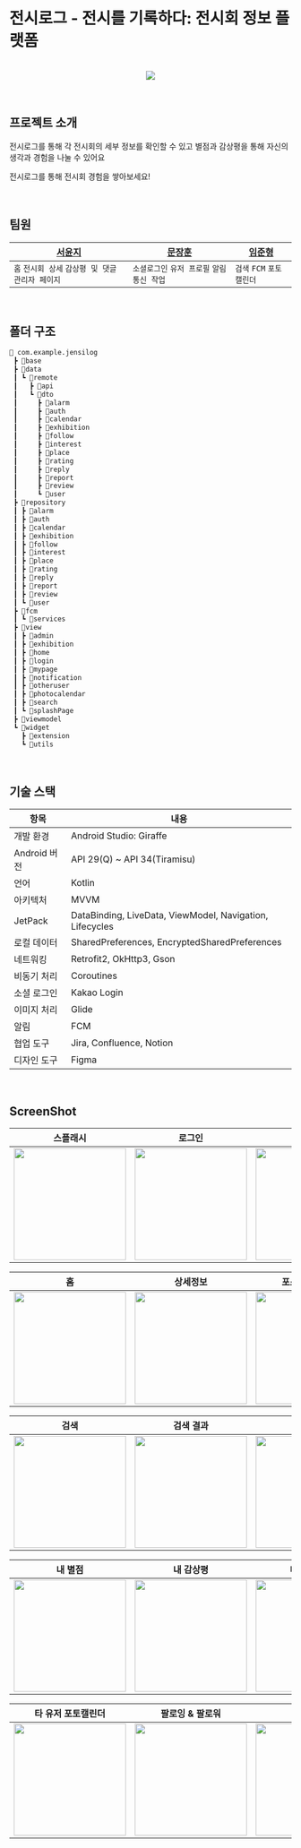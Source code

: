 # 전시로그 - 전시를 기록하다: 전시회 정보 플랫폼

<p align="center">
  <br>
  <img src="https://github.com/AndLetgo/2nd-Main-JeonsiLog-Client/blob/readme%231/assets/JeonsiLog_Asset_1080.jpg">
  <br>
</p>

<br>

## 프로젝트 소개
<p>전시로그를 통해 각 전시회의 세부 정보를 확인할 수 있고 별점과 감상평을 통해 자신의 생각과 경험을 나눌 수 있어요</p>
<p>전시로그를 통해 전시회 경험을 쌓아보세요!</p>

<br>

## 팀원
| [서윤지](https://github.com/syjeuion) | [문장훈](https://github.com/moondev03) | [임준형](https://github.com/Liminghing)
| --- | --- | --- |
| `홈` `전시회 상세` `감상평 및 댓글` `관리자 페이지` | `소셜로그인` `유저 프로필` `알림` `통신 작업` | `검색` `FCM` `포토캘린더`  |

<br>

## 폴더 구조
```markdown
📂 com.example.jensilog
 ┣ 📂base
 ┣ 📂data
 ┃ ┗ 📂remote
 ┃   ┣ 📂api
 ┃   ┗ 📂dto
 ┃     ┣ 📂alarm
 ┃     ┣ 📂auth
 ┃     ┣ 📂calendar
 ┃     ┣ 📂exhibition
 ┃     ┣ 📂follow
 ┃     ┣ 📂interest
 ┃     ┣ 📂place
 ┃     ┣ 📂rating
 ┃     ┣ 📂reply
 ┃     ┣ 📂report
 ┃     ┣ 📂review
 ┃     ┗ 📂user
 ┣ 📂repository
 ┃ ┣ 📂alarm
 ┃ ┣ 📂auth
 ┃ ┣ 📂calendar
 ┃ ┣ 📂exhibition
 ┃ ┣ 📂follow
 ┃ ┣ 📂interest
 ┃ ┣ 📂place
 ┃ ┣ 📂rating
 ┃ ┣ 📂reply
 ┃ ┣ 📂report
 ┃ ┣ 📂review
 ┃ ┗ 📂user
 ┣ 📂fcm
 ┃ ┗ 📂services
 ┣ 📂view
 ┃ ┣ 📂admin
 ┃ ┣ 📂exhibition
 ┃ ┣ 📂home
 ┃ ┣ 📂login
 ┃ ┣ 📂mypage
 ┃ ┣ 📂notification
 ┃ ┣ 📂otheruser
 ┃ ┣ 📂photocalendar
 ┃ ┣ 📂search
 ┃ ┗ 📂splashPage
 ┣ 📂viewmodel
 ┗ 📂widget
   ┣ 📂extension
   ┗ 📂utils
```

<br>

## 기술 스택

| 항목             | 내용                               |
|-----------------|-------------------------------------|
| 개발 환경        | Android Studio: Giraffe             |
| Android 버전     | API 29(Q) ~ API 34(Tiramisu)         |
| 언어             | Kotlin                              |
| 아키텍처         | MVVM                                |
| JetPack          | DataBinding, LiveData, ViewModel, Navigation, Lifecycles |
| 로컬 데이터      | SharedPreferences, EncryptedSharedPreferences |
| 네트워킹         | Retrofit2, OkHttp3, Gson               |
| 비동기 처리      | Coroutines                          |
| 소셜 로그인      | Kakao Login                         |
| 이미지 처리      | Glide                               |
| 알림            | FCM                               |
| 협업 도구        | Jira, Confluence, Notion             |
| 디자인 도구      | Figma                               |

<br>

## ScreenShot
| 스플래시 | 로그인 | 약관동의 | 회원가입 |
| --- | --- | --- | --- |
| <img width="200" src="https://github.com/AndLetgo/2nd-Main-JeonsiLog-Client/blob/readme%231/assets/splash.jpg"> | <img width="200" src="https://github.com/AndLetgo/2nd-Main-JeonsiLog-Client/blob/readme%231/assets/login.jpg"> | <img width="200" src="https://github.com/AndLetgo/2nd-Main-JeonsiLog-Client/blob/readme%231/assets/tos.jpg" > |<img width="200" src="https://github.com/AndLetgo/2nd-Main-JeonsiLog-Client/blob/readme%231/assets/signup.jpg"> |

| 홈 | 상세정보 | 포스터 다운로드 | 리뷰 작성 |
| --- | --- | --- | --- |
| <img width="200" src="https://github.com/AndLetgo/2nd-Main-JeonsiLog-Client/blob/readme%231/assets/home.jpg" > | <img width="200" src="https://github.com/AndLetgo/2nd-Main-JeonsiLog-Client/blob/readme%231/assets/exhibition_info.jpg"> | <img width="200" src="https://github.com/AndLetgo/2nd-Main-JeonsiLog-Client/blob/readme%231/assets/poster_download.jpg"> | <img width="200" src="https://github.com/AndLetgo/2nd-Main-JeonsiLog-Client/blob/readme%231/assets/review_page.jpg"> |

| 검색 | 검색 결과 | 포토캘린더 | 포스터 불러오기 |
| --- | --- | --- | --- |
| <img width="200" src="https://github.com/AndLetgo/2nd-Main-JeonsiLog-Client/blob/readme%231/assets/search.jpg" > | <img width="200" src="https://github.com/AndLetgo/2nd-Main-JeonsiLog-Client/blob/readme%231/assets/search_result.jpg" > | <img width="200" src="https://github.com/AndLetgo/2nd-Main-JeonsiLog-Client/blob/readme%231/assets/calendar.jpg" > | <img width="200" src="https://github.com/AndLetgo/2nd-Main-JeonsiLog-Client/blob/readme%231/assets/calendar_poster.jpg" > |

| 내 별점 | 내 감상평 | 내 즐겨찾기 | 설정 |
| --- | --- | --- | --- |
| <img width="200" src="https://github.com/AndLetgo/2nd-Main-JeonsiLog-Client/blob/readme%231/assets/mypage_rating.jpg"> | <img width="200" src="https://github.com/AndLetgo/2nd-Main-JeonsiLog-Client/blob/readme%231/assets/mypage_review.jpg"> | <img width="200" src="https://github.com/AndLetgo/2nd-Main-JeonsiLog-Client/blob/readme%231/assets/mypage_interest.jpg"> | <img width="200" src="https://github.com/AndLetgo/2nd-Main-JeonsiLog-Client/blob/readme%231/assets/setting.jpg"> |

| 타 유저 포토캘린더 | 팔로잉 & 팔로워 | 활동 알림 | 전시 리마인더 알림 |
| --- | --- | --- | --- |
| <img width="200" src="https://github.com/AndLetgo/2nd-Main-JeonsiLog-Client/blob/readme%231/assets/otheruser_calendar.png"> | <img width="200" src="https://github.com/AndLetgo/2nd-Main-JeonsiLog-Client/blob/readme%231/assets/following.png"> | <img width="200" src="https://github.com/AndLetgo/2nd-Main-JeonsiLog-Client/blob/readme%231/assets/noti_activity.png"> | <img width="200" src="https://github.com/AndLetgo/2nd-Main-JeonsiLog-Client/blob/readme%231/assets/noti_exhibition.png"> |

